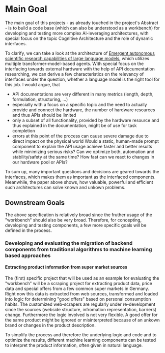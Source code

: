 # Main Goal
The main goal of this projects - as already touched in the project's Abstract - is to build a code base (which can also be understood as a workbench) for developing and testing more complex AI-leveraging architectures, with special focus on the topic Cognitive Architecture and the role of dynamic interfaces.

To clarify, we can take a look at the architecture of [Emergent autonomous scientific research capabilities of large language models](https://arxiv.org/abs/2304.05332), which utilizes multiple transformer-model-based agents. With special focus on the interfacing towards external hardware with the help of API documentation researching, we can derive a few characteristics on the relevancy of interfaces under the question, whether a language model is the right tool for this job.
I would argue, that
- API documentations are very different in many metrics (length, depth, formulation, structuring, ...)
- especially with a focus on a specific topic and the need to actually provide and connect the hardware, the number of hardware resources and thus APIs should be limited
- only a subset of all functionality, provided by the hardware resource and thus explained in the documentation, might be of use for task completion
- errors at this point of the process can cause severe damage due to direct impact on the physical world
Would a static, human-made prompt component to explain the API usage achieve faster and better results while minimizing serious risks?
Can we optimize both, automation and stability/safety at the same time?
How fast can we react to changes in our hardware pool or APIs?

To sum up, many important questions and decisions are geared towards the interfaces, which makes them as important as the interfaced components.
Meanwhile, the paper above shows, how valuable, powerful and efficient such architectures can solve known and unkown problems. 

## Downstream Goals
The above specification is relatively broad since the fruther usage of the "workbench" should also be very broad. Therefore, for concepting, developing and testing components, a few more specific goals will be defined in the process.

### Developing and evaluating the migration of backend components from traditional algorithms to machine learning based approaches
#### Extracting product information from super market sources
The (first) specific project that will be used as an example for evaluating the "workbench" will be a scraping project for extracting product data, price data and special offers from a few common super markets in Germany. Right now this data is extracted from web sources, transformed and loaded into logic for determining "good offers" based on personal consumption habits. The customized web-scrapers are regularly under re-development since the sources (webside structure, infromation representation, barriers) change. Furthermore the logic involved is not very flexible. A good offer for the same product might be ignored or misinterpreted because of an unkown brand or changes in the product description. 

To simplify the process and therefore the underlying logic and code and to optimize the results, different machine learning components can be tested to interpret the product information, often given in natural language.